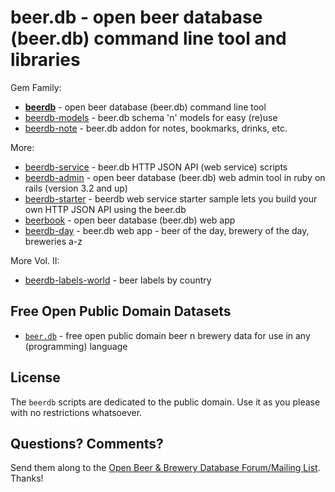 # beer.db - open beer database (beer.db) command line tool and libraries

Gem Family:

- [**beerdb**](beerdb) - open beer database (beer.db) command line tool
- [beerdb-models](beerdb-models) - beer.db schema 'n' models for easy (re)use
- [beerdb-note](beerdb-note) - beer.db addon for notes, bookmarks, drinks, etc.


More:

- [beerdb-service](beerdb-service) - beer.db HTTP JSON API (web service) scripts 
- [beerdb-admin](beerdb-admin) - open beer database (beer.db) web admin tool in ruby on rails (version 3.2 and up)
- [beerdb-starter](beerdb-starter) -  beerdb web service starter sample lets you build your own HTTP JSON API using the beer.db
- [beerbook](beerbook) -  open beer database (beer.db) web app 
- [beerdb-day](beerdb-day) -  beer.db web app -  beer of the day, brewery of the day, breweries a-z


More Vol. II:

- [beerdb-labels-world](beerdb-labels-world) -  beer labels by country






## Free Open Public Domain Datasets

- [`beer.db`](https://github.com/openbeer) - free open public domain beer n brewery data for use in any (programming) language



## License

The `beerdb` scripts are dedicated to the public domain.
Use it as you please with no restrictions whatsoever.

## Questions? Comments?

Send them along to the [Open Beer & Brewery Database Forum/Mailing List](http://groups.google.com/group/beerdb).
Thanks!
